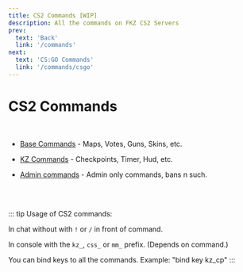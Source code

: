 ```yaml
---
title: CS2 Commands [WIP]
description: All the commands on FKZ CS2 Servers
prev: 
  text: 'Back'
  link: '/commands'
next: 
  text: 'CS:GO Commands'
  link: '/commands/csgo'
---
```


# CS2 Commands
<br>

- [Base Commands](/commands/cs2/help) - Maps, Votes, Guns, Skins, etc.

- [KZ Commands](/commands/cs2/kz-help) - Checkpoints, Timer, Hud, etc.

- [Admin commands](/commands/cs2/admin-help) - Admin only commands, bans n such.

<br><br>

::: tip
Usage of CS2 commands:

In chat without with `!` or `/` in front of command.

In console with the `kz_`, `css_` or `mm_` prefix. (Depends on command.)

You can bind keys to all the commands. Example: "bind key kz_cp"
:::